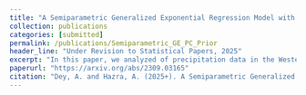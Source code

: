 ```yaml
---
title: "A Semiparametric Generalized Exponential Regression Model with a Principled Distance-based Prior for Analyzing Trends in Rainfall"
collection: publications
categories: [submitted]
permalink: /publications/Semiparametric_GE_PC_Prior
header_line: "Under Revision to Statistical Papers, 2025"
excerpt: "In this paper, we analyzed of precipitation data in the Western Ghats region from 1901 to 2022 by developing a semiparametric GE regression model that extends the GE distribution to a regression setting. We also constructed a novel class of penalized complexity prior for the shape parameter of the GE distribution."
paperurl: "https://arxiv.org/abs/2309.03165"
citation: "Dey, A. and Hazra, A. (2025+). A Semiparametric Generalized Exponential Regression Model with a Principled Distance-based Prior for Analyzing Trends in Rainfall."
---
```

